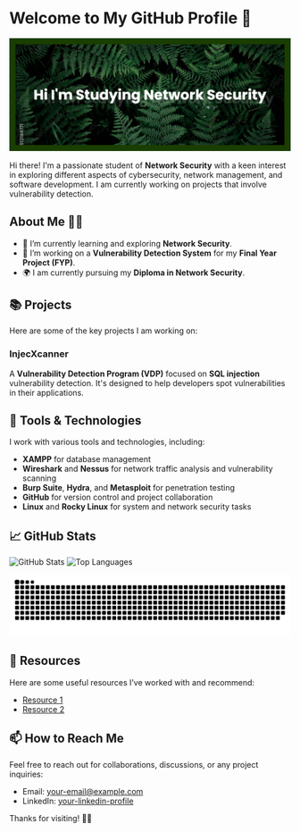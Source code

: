 # Welcome to My GitHub Profile 👋

![Banner](https://github.com/L-Azymm/L-Azymm/blob/Assets/banner.png?raw=true)


Hi there! I'm a passionate student of **Network Security** with a keen interest in exploring different aspects of cybersecurity, network management, and software development. I am currently working on projects that involve vulnerability detection.

## About Me 👨‍💻

- 🌱 I’m currently learning and exploring **Network Security**.
- 🔭 I’m working on a **Vulnerability Detection System** for my **Final Year Project (FYP)**.
- 🌍 I am currently pursuing my **Diploma in Network Security**.

## 📚 Projects

Here are some of the key projects I am working on:

### **InjecXcanner**
   A **Vulnerability Detection Program (VDP)** focused on **SQL injection** vulnerability detection. It's designed to help developers spot vulnerabilities in their applications.

## 🔧 Tools & Technologies

I work with various tools and technologies, including:

- **XAMPP** for database management
- **Wireshark** and **Nessus** for network traffic analysis and vulnerability scanning
- **Burp Suite**, **Hydra**, and **Metasploit** for penetration testing
- **GitHub** for version control and project collaboration
- **Linux** and **Rocky Linux** for system and network security tasks

## 📈 GitHub Stats

![GitHub Stats](https://github-readme-stats.vercel.app/api?username=your-github-username&show_icons=true&hide_title=true&count_private=true&hide=prs&theme=radical)
![Top Languages](https://github-readme-stats.vercel.app/api/top-langs/?username=your-github-username&layout=compact&theme=radical)

![Snake Animation](https://raw.githubusercontent.com/Platane/snk/output/github-contribution-grid-snake.svg)



## 📝 Resources

Here are some useful resources I’ve worked with and recommend:

- [Resource 1](#)  
- [Resource 2](#)

## 📫 How to Reach Me

Feel free to reach out for collaborations, discussions, or any project inquiries:

- Email: [your-email@example.com](luq.zym@gmail.com)
- LinkedIn: [your-linkedin-profile](https://linkedin.com/in/aziem-anor-0b0993323)

Thanks for visiting! 👨‍💻
